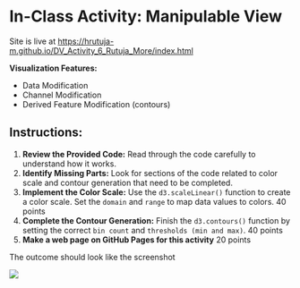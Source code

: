 # In-Class Activity: Manipulable View

 Site is live at https://hrutuja-m.github.io/DV_Activity_6_Rutuja_More/index.html

**Visualization Features:**

* Data Modification
* Channel Modification
* Derived Feature Modification (contours)


## Instructions:

1. **Review the Provided Code:** Read through the code carefully to understand how it works.
2. **Identify Missing Parts:** Look for sections of the code related to color scale and contour generation that need to be completed.
3. **Implement the Color Scale:** Use the `d3.scaleLinear()` function to create a color scale. Set the `domain` and `range` to map data values to colors. 40 points
4. **Complete the Contour Generation:** Finish the `d3.contours()` function by setting the correct `bin count` and `thresholds (min and max)`. 40 points
5. **Make a web page on GitHub Pages for this activity** 20 points

The outcome should look like the screenshot

<img src="imgs/preview.gif">
